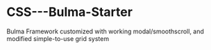 # CSS---Bulma-Starter
Bulma Framework customized with working modal/smoothscroll, and modified simple-to-use grid system
